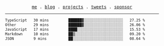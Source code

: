 <p align="center">
  <samp>
    <a href="https://everfu.cn">me</a> .
    <a href="https://bloh.everfu.cn">blog</a> .
    <a href="https://everfu.cn/projects/">projects</a> .
    <a href="https://twitter.com/everfu8">tweets</a> .
    <a href="https://ko-fi.com/everfu">sponsor</a>
  </samp>
</p>

---

<!--START_SECTION:waka-->

```txt
TypeScript   30 mins         ██████▓░░░░░░░░░░░░░░░░░░   27.25 %
Other        29 mins         ██████▓░░░░░░░░░░░░░░░░░░   26.06 %
JavaScript   17 mins         ████░░░░░░░░░░░░░░░░░░░░░   15.53 %
Markdown     10 mins         ██▒░░░░░░░░░░░░░░░░░░░░░░   09.20 %
JSON         9 mins          ██░░░░░░░░░░░░░░░░░░░░░░░   08.64 %
```

<!--END_SECTION:waka-->
